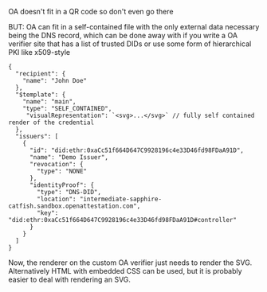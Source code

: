 OA doesn't fit in a QR code so don't even go there

BUT: OA can fit in a self-contained file with the only external data necessary being the DNS record, which can be done away with if you write a OA verifier site that has a list of trusted DIDs or use some form of hierarchical PKI like x509-style

```
{
  "recipient": {
    "name": "John Doe"
  },
  "$template": {
    "name": "main",
    "type": "SELF_CONTAINED",
     "visualRepresentation": `<svg>...</svg>` // fully self contained render of the credential
  },
  "issuers": [
    {
      "id": "did:ethr:0xaCc51f664D647C9928196c4e33D46fd98FDaA91D",
      "name": "Demo Issuer",
      "revocation": {
        "type": "NONE"
      },
      "identityProof": {
        "type": "DNS-DID",
        "location": "intermediate-sapphire-catfish.sandbox.openattestation.com",
        "key": "did:ethr:0xaCc51f664D647C9928196c4e33D46fd98FDaA91D#controller"
      }
    }
  ]
}
```

Now, the renderer on the custom OA verifier just needs to render the SVG.
Alternatively HTML with embedded CSS can be used, but it is probably easier to deal with rendering an SVG.

